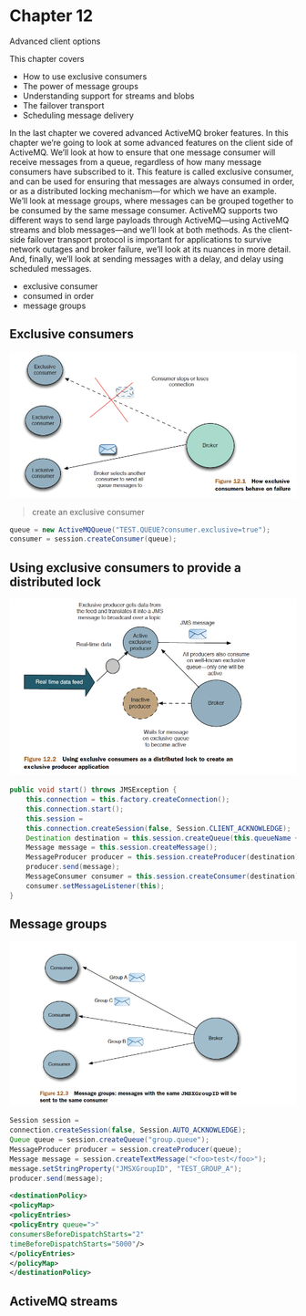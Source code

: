 # Chapter 12

Advanced client options

This chapter covers

- How to use exclusive consumers
- The power of message groups
- Understanding support for streams and blobs
- The failover transport
- Scheduling message delivery

In the last chapter we covered advanced ActiveMQ broker features. In this chapter
we’re going to look at some advanced features on the client side of ActiveMQ. We’ll
look at how to ensure that one message consumer will receive messages from a
queue, regardless of how many message consumers have subscribed to it. This feature
is called exclusive consumer, and can be used for ensuring that messages are
always consumed in order, or as a distributed locking mechanism—for which we
have an example. We’ll look at message groups, where messages can be grouped
together to be consumed by the same message consumer. ActiveMQ supports two
different ways to send large payloads through ActiveMQ—using ActiveMQ streams
and blob messages—and we’ll look at both methods. As the client-side failover
transport protocol is important for applications to survive network outages and
broker failure, we’ll look at its nuances in more detail. And, finally, we’ll look at
sending messages with a delay, and delay using scheduled messages.

- exclusive consumer
- consumed in order
- message groups

## Exclusive consumers

![active-exclusive-consumer](./images/active-exclusive-consumer.png)

> create an exclusive consumer

```java
queue = new ActiveMQQueue("TEST.QUEUE?consumer.exclusive=true");
consumer = session.createConsumer(queue);
```

## Using exclusive consumers to provide a distributed lock

![active-distributed-lock](./images/active-distributed-lock.png)

```java
public void start() throws JMSException {
    this.connection = this.factory.createConnection();
    this.connection.start();
    this.session =
    this.connection.createSession(false, Session.CLIENT_ACKNOWLEDGE);
    Destination destination = this.session.createQueue(this.queueName + "?consumer.exclusive=true");
    Message message = this.session.createMessage();
    MessageProducer producer = this.session.createProducer(destination);
    producer.send(message);
    MessageConsumer consumer = this.session.createConsumer(destination);
    consumer.setMessageListener(this);
}
```

## Message groups

![active-message-group](./images/active-message-group.png)

```java
Session session =
connection.createSession(false, Session.AUTO_ACKNOWLEDGE);
Queue queue = session.createQueue("group.queue");
MessageProducer producer = session.createProducer(queue);
Message message = session.createTextMessage("<foo>test</foo>");
message.setStringProperty("JMSXGroupID", "TEST_GROUP_A");
producer.send(message);
```

```xml
<destinationPolicy>
<policyMap>
<policyEntries>
<policyEntry queue=">"
consumersBeforeDispatchStarts="2"
timeBeforeDispatchStarts="5000"/>
</policyEntries>
</policyMap>
</destinationPolicy>
```

## ActiveMQ streams

